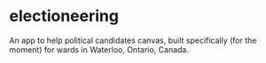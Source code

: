 # electioneering

An app to help political candidates canvas, built specifically (for the moment) for wards in Waterloo, Ontario, Canada.
